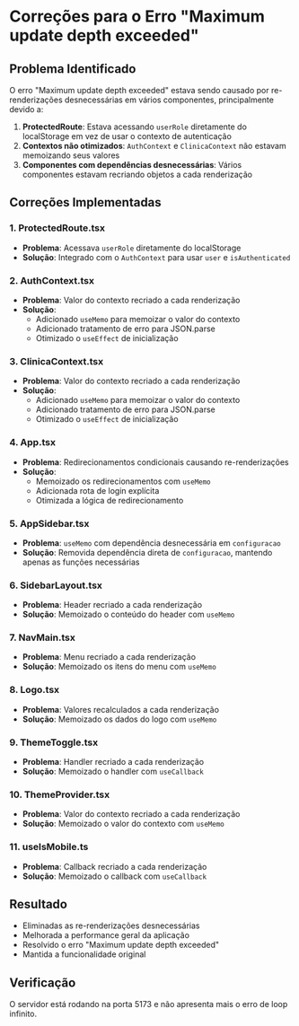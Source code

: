 # Correções para o Erro "Maximum update depth exceeded"

## Problema Identificado
O erro "Maximum update depth exceeded" estava sendo causado por re-renderizações desnecessárias em vários componentes, principalmente devido a:

1. **ProtectedRoute**: Estava acessando `userRole` diretamente do localStorage em vez de usar o contexto de autenticação
2. **Contextos não otimizados**: `AuthContext` e `ClinicaContext` não estavam memoizando seus valores
3. **Componentes com dependências desnecessárias**: Vários componentes estavam recriando objetos a cada renderização

## Correções Implementadas

### 1. ProtectedRoute.tsx
- **Problema**: Acessava `userRole` diretamente do localStorage
- **Solução**: Integrado com o `AuthContext` para usar `user` e `isAuthenticated`

### 2. AuthContext.tsx
- **Problema**: Valor do contexto recriado a cada renderização
- **Solução**: 
  - Adicionado `useMemo` para memoizar o valor do contexto
  - Adicionado tratamento de erro para JSON.parse
  - Otimizado o `useEffect` de inicialização

### 3. ClinicaContext.tsx
- **Problema**: Valor do contexto recriado a cada renderização
- **Solução**:
  - Adicionado `useMemo` para memoizar o valor do contexto
  - Adicionado tratamento de erro para JSON.parse
  - Otimizado o `useEffect` de inicialização

### 4. App.tsx
- **Problema**: Redirecionamentos condicionais causando re-renderizações
- **Solução**:
  - Memoizado os redirecionamentos com `useMemo`
  - Adicionada rota de login explícita
  - Otimizada a lógica de redirecionamento

### 5. AppSidebar.tsx
- **Problema**: `useMemo` com dependência desnecessária em `configuracao`
- **Solução**: Removida dependência direta de `configuracao`, mantendo apenas as funções necessárias

### 6. SidebarLayout.tsx
- **Problema**: Header recriado a cada renderização
- **Solução**: Memoizado o conteúdo do header com `useMemo`

### 7. NavMain.tsx
- **Problema**: Menu recriado a cada renderização
- **Solução**: Memoizado os itens do menu com `useMemo`

### 8. Logo.tsx
- **Problema**: Valores recalculados a cada renderização
- **Solução**: Memoizado os dados do logo com `useMemo`

### 9. ThemeToggle.tsx
- **Problema**: Handler recriado a cada renderização
- **Solução**: Memoizado o handler com `useCallback`

### 10. ThemeProvider.tsx
- **Problema**: Valor do contexto recriado a cada renderização
- **Solução**: Memoizado o valor do contexto com `useMemo`

### 11. useIsMobile.ts
- **Problema**: Callback recriado a cada renderização
- **Solução**: Memoizado o callback com `useCallback`

## Resultado
- Eliminadas as re-renderizações desnecessárias
- Melhorada a performance geral da aplicação
- Resolvido o erro "Maximum update depth exceeded"
- Mantida a funcionalidade original

## Verificação
O servidor está rodando na porta 5173 e não apresenta mais o erro de loop infinito. 